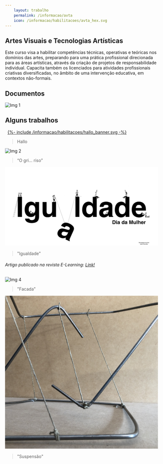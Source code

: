 ```yaml
---
    layout: trabalho
    permalink: /informacao/avta
    icon: /informacao/habilitacoes/avta_hex.svg
---
```


## Artes Visuais e Tecnologias Artísticas

Este curso visa a habilitar competências técnicas, operativas e teóricas nos domínios das artes, preparando para uma prática profissional direcionada para as áreas artísticas, através da criação de projetos de responsabilidade individual. Capacita também os licenciados para atividades profissionais criativas diversificadas, no âmbito de uma intervenção educativa, em contextos não-formais.

## Documentos

![Img 1](/assets/about/avta/canudo.jpg)


## Alguns trabalhos
&nbsp;
[{%- include /informacao/habilitacoes/hallo_banner.svg -%}](/projetos/hallo) &nbsp;
> Hallo

![Img 2](/assets/about/avta/avta1.jpg)
> “O gri… riso”

![Img 3](/assets/about/avta/avta2.jpg)
> "Igualdade" 

###### Artigo publicado na revista E-Learning: [Link!](https://parc.ipp.pt/index.php/elearning/article/view/4278)

![Img 4](/assets/about/avta/avta3.JPG)
> "Facada" 

![Img 5](/assets/about/avta/avta4.JPG)
> "Suspensão" 